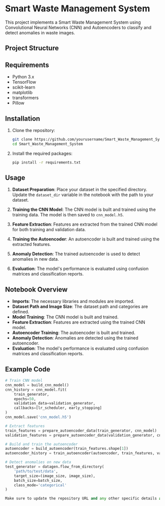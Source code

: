# Smart Waste Management System

This project implements a Smart Waste Management System using Convolutional Neural Networks (CNN) and Autoencoders to classify and detect anomalies in waste images.

## Project Structure

## Requirements

- Python 3.x
- TensorFlow
- scikit-learn
- matplotlib
- transformers
- Pillow

## Installation

1. Clone the repository:

   ```sh
   git clone https://github.com/yourusername/Smart_Waste_Management_System.git
   cd Smart_Waste_Management_System
   ```

2. Install the required packages:
   ```sh
   pip install -r requirements.txt
   ```

## Usage

1. **Dataset Preparation**: Place your dataset in the specified directory. Update the `dataset_dir` variable in the notebook with the path to your dataset.

2. **Training the CNN Model**: The CNN model is built and trained using the training data. The model is then saved to `cnn_model.h5`.

3. **Feature Extraction**: Features are extracted from the trained CNN model for both training and validation data.

4. **Training the Autoencoder**: An autoencoder is built and trained using the extracted features.

5. **Anomaly Detection**: The trained autoencoder is used to detect anomalies in new data.

6. **Evaluation**: The model's performance is evaluated using confusion matrices and classification reports.

## Notebook Overview

- **Imports**: The necessary libraries and modules are imported.
- **Dataset Path and Image Size**: The dataset path and categories are defined.
- **Model Training**: The CNN model is built and trained.
- **Feature Extraction**: Features are extracted using the trained CNN model.
- **Autoencoder Training**: The autoencoder is built and trained.
- **Anomaly Detection**: Anomalies are detected using the trained autoencoder.
- **Evaluation**: The model's performance is evaluated using confusion matrices and classification reports.

## Example Code

```python
# Train CNN model
cnn_model = build_cnn_model()
cnn_history = cnn_model.fit(
    train_generator,
    epochs=50,
    validation_data=validation_generator,
    callbacks=[lr_scheduler, early_stopping]
)
cnn_model.save('cnn_model.h5')

# Extract features
train_features = prepare_autoencoder_data(train_generator, cnn_model)
validation_features = prepare_autoencoder_data(validation_generator, cnn_model)

# Build and train the autoencoder
autoencoder = build_autoencoder(train_features.shape[1])
autoencoder_history = train_autoencoder(autoencoder, train_features, validation_features)

# Detect anomalies on new data
test_generator = datagen.flow_from_directory(
    'path/to/test/data',
    target_size=(image_size, image_size),
    batch_size=batch_size,
    class_mode='categorical'
)

Make sure to update the repository URL and any other specific details as needed.
```
